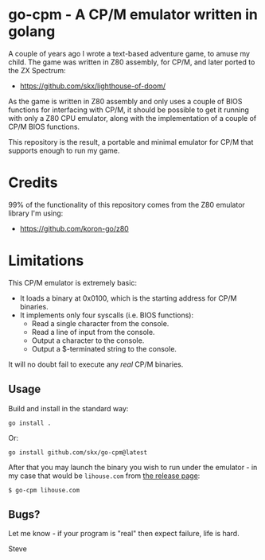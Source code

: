 # go-cpm - A CP/M emulator written in golang

A couple of years ago I wrote a text-based adventure game, to amuse my child.  The game was written in Z80 assembly, for CP/M, and later ported to the ZX Spectrum:

* https://github.com/skx/lighthouse-of-doom/

As the game is written in Z80 assembly and only uses a couple of BIOS functions for interfacing with CP/M, it should be possible to get it running with only a Z80 CPU emulator, along with the implementation of a couple of CP/M BIOS functions.

This repository is the result, a portable and minimal emulator for CP/M that supports enough to run my game.




# Credits

99% of the functionality of this repository comes from the Z80 emulator library I'm using:

* https://github.com/koron-go/z80




# Limitations

This CP/M emulator is extremely basic:

* It loads a binary at 0x0100, which is the starting address for CP/M binaries.
* It implements only four syscalls (i.e. BIOS functions):
  * Read a single character from the console.
  * Read a line of input from the console.
  * Output a character to the console.
  * Output a $-terminated string to the console.

It will no doubt fail to execute any _real_ CP/M binaries.



## Usage

Build and install in the standard way:

```
go install .
```

Or:

```
go install github.com/skx/go-cpm@latest
```

After that you may launch the binary you wish to run under the emulator - in my case that would be `lihouse.com` from [the release page](https://github.com/skx/lighthouse-of-doom/releases):

```
$ go-cpm lihouse.com
```



## Bugs?

Let me know - if your program is "real" then expect failure, life is hard.


Steve
